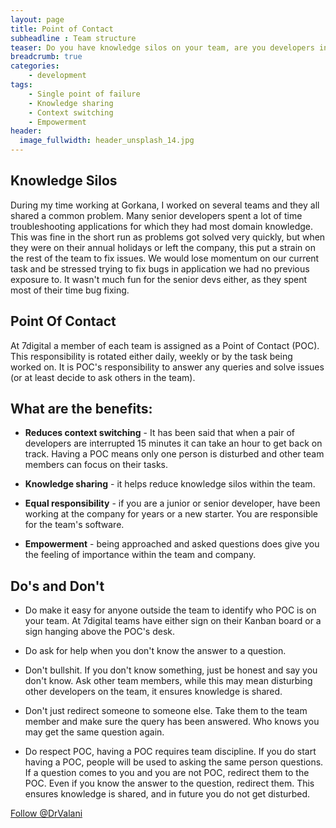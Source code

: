 ```yaml
---
layout: page
title: Point of Contact
subheadline : Team structure
teaser: Do you have knowledge silos on your team, are you developers interrupted from their work... find out why assigning a POC may help you.
breadcrumb: true
categories:
    - development
tags:
    - Single point of failure
    - Knowledge sharing
    - Context switching
    - Empowerment
header:
  image_fullwidth: header_unsplash_14.jpg
---
```


## Knowledge Silos
During my time working at Gorkana, I worked on several teams and they all shared a common problem. Many senior developers spent a lot of time
troubleshooting applications for which they had most domain knowledge. This was fine in the short run as problems got solved very quickly,
but when they were on their annual holidays or left the company, this put a strain on the rest of the team to fix issues. We would lose momentum
on our current task and be stressed trying to fix bugs in application we had no previous exposure to. It wasn't much fun for the senior devs either, as they spent most of their time bug fixing.

## Point Of Contact
At 7digital a member of each team is assigned as a Point of Contact (POC). This responsibility is rotated either daily, weekly or by the task being worked on. It is POC's responsibility to answer any queries and solve issues (or at least decide to ask others in the team).

## What are the benefits:

+ __Reduces context switching__ - It has been said that when a pair of developers are interrupted 15 minutes it can take an hour to get back on track. Having a POC means only one person is disturbed and other team members can focus on their tasks.

+ __Knowledge sharing__ - it helps reduce knowledge silos within the team.

+ __Equal responsibility__ - if you are a junior or senior developer, have been working at the company for years or a new starter. You are responsible for the team's software.

+ __Empowerment__ - being approached and asked questions does give you the feeling of importance within the team and company.

## Do's and Don't

* Do make it easy for anyone outside the team to identify who POC is on your team. At 7digital teams have either sign on their Kanban board or a sign hanging above the POC's desk.

* Do ask for help when you don't know the answer to a question.

* Don't bullshit. If you don't know something, just be honest and say you don't know. Ask other team members, while this may mean disturbing other developers on the team, it ensures knowledge is shared.

* Don't just redirect someone to someone else. Take them to the team member and make sure the query has been answered. Who knows you may get the same question again.

* Do respect POC, having a POC requires team discipline. If you do start having a POC, people will be used to asking the same person questions. If a question comes to you and you are not POC, redirect them to the POC. Even if you know the answer to the question, redirect them. This ensures knowledge is shared, and in future you do not get disturbed.

<a href="https://twitter.com/DrValani" class="twitter-follow-button" data-show-count="false">Follow @DrValani</a>
<script>!function(d,s,id){var js,fjs=d.getElementsByTagName(s)[0],p=/^http:/.test(d.location)?'http':'https';if(!d.getElementById(id)){js=d.createElement(s);js.id=id;js.src=p+'://platform.twitter.com/widgets.js';fjs.parentNode.insertBefore(js,fjs);}}(document, 'script', 'twitter-wjs');</script>
